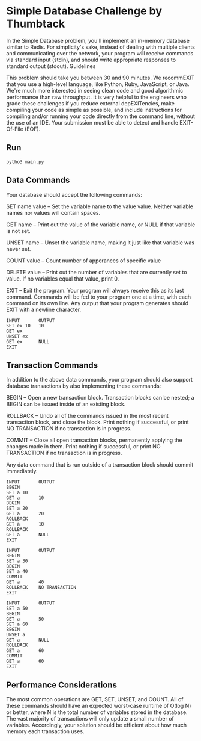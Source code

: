 # Simple Database Challenge by Thumbtack

In the Simple Database problem, you'll implement an in-memory database similar to Redis. For simplicity's sake, instead of dealing with multiple clients and communicating over the network, your program will receive commands via standard input (stdin), and should write appropriate responses to standard output (stdout). Guidelines

This problem should take you between 30 and 90 minutes. We recommEXIT that you use a high-level language, like Python, Ruby, JavaScript, or Java. We're much more interested in seeing clean code and good algorithmic performance than raw throughput. It is very helpful to the engineers who grade these challenges if you reduce external depEXITencies, make compiling your code as simple as possible, and include instructions for compiling and/or running your code directly from the command line, without the use of an IDE. Your submission must be able to detect and handle EXIT-Of-File (EOF).

## Run
```
pytho3 main.py
```

## Data Commands

Your database should accept the following commands:

SET name value – Set the variable name to the value value. Neither variable names nor values will contain spaces.

GET name – Print out the value of the variable name, or NULL if that variable is not set.

UNSET name – Unset the variable name, making it just like that variable was never set.

COUNT value – Count number of apperances of specific value

DELETE value – Print out the number of variables that are currently set to value. If no variables equal that value, print 0.

EXIT – Exit the program. Your program will always receive this as its last command. Commands will be fed to your program one at a time, with each command on its own line. Any output that your program generates should EXIT with a newline character.


```
INPUT	    OUTPUT
SET ex 10   10
GET ex
UNSET ex
GET ex      NULL
EXIT
```




## Transaction Commands

In addition to the above data commands, your program should also support database transactions by also implementing these commands:

BEGIN – Open a new transaction block. Transaction blocks can be nested; a BEGIN can be issued inside of an existing block.

ROLLBACK – Undo all of the commands issued in the most recent transaction block, and close the block. Print nothing if successful, or print NO TRANSACTION if no transaction is in progress.

COMMIT – Close all open transaction blocks, permanently applying the changes made in them. Print nothing if successful, or print NO TRANSACTION if no transaction is in progress.

Any data command that is run outside of a transaction block should commit immediately. 


```
INPUT	    OUTPUT
BEGIN
SET a 10
GET a       10
BEGIN
SET a 20
GET a       20
ROLLBACK
GET a       10
ROLLBACK
GET a       NULL
EXIT
```

```
INPUT	    OUTPUT
BEGIN
SET a 30
BEGIN
SET a 40
COMMIT
GET a       40
ROLLBACK    NO TRANSACTION
EXIT
```


```
INPUT       OUTPUT
SET a 50
BEGIN
GET a       50
SET a 60
BEGIN
UNSET a
GET a       NULL
ROLLBACK
GET a       60
COMMIT
GET a       60
EXIT
```




## Performance Considerations

The most common operations are GET, SET, UNSET, and COUNT. All of these commands should have an expected worst-case runtime of O(log N) or better, where N is the total number of variables stored in the database. The vast majority of transactions will only update a small number of variables. Accordingly, your solution should be efficient about how much memory each transaction uses.